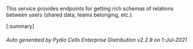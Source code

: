 






This service provides endpoints for getting rich schemas of relations between users (shared data, teams belonging, etc.).

[:summary]

###### Auto generated by Pydio Cells Enterprise Distribution v2.2.9 on 1-Jul-2021
